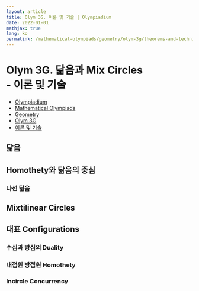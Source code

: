 ```yaml
---
layout: article
title: Olym 3G. 이론 및 기술 | Olympiadium
date: 2022-01-01
mathjax: true
lang: ko
permalink: /mathematical-olympiads/geometry/olym-3g/theorems-and-techniques/
---
```

# Olym 3G. 닮음과 Mix Circles <br> <ssup> - 이론 및 기술</ssup>

<ul class="breadcrumb">
	<li><a href="{{ site.homeurl }}">Olympiadium</a></li> 
	<li><a href="{{ site.homeurl }}mathematical-olympiads/">Mathematical Olympiads</a></li> 
	<li><a href="{{ site.homeurl }}mathematical-olympiads/geometry/">Geometry</a></li> 
	<li><a href="{{ site.homeurl }}mathematical-olympiads/geometry/olym-3g/">Olym 3G</a></li> 
	<li><a href="{{ site.homeurl }}mathematical-olympiads/geometry/olym-3g/theorems-and-techniques/">이론 및 기술</a></li>
</ul>

## 닮음

## Homothety와 닮음의 중심

### 나선 닮음

## Mixtilinear Circles

## 대표 Configurations
### 수심과 방심의 Duality
### 내접원 방접원 Homothety
### Incircle Concurrency
